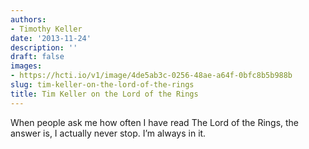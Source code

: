```yaml
---
authors:
- Timothy Keller
date: '2013-11-24'
description: ''
draft: false
images:
- https://hcti.io/v1/image/4de5ab3c-0256-48ae-a64f-0bfc8b5b988b
slug: tim-keller-on-the-lord-of-the-rings
title: Tim Keller on the Lord of the Rings
---
```


When people ask me how often I have read The Lord of the Rings, the answer is, I actually never stop. I’m always in it.